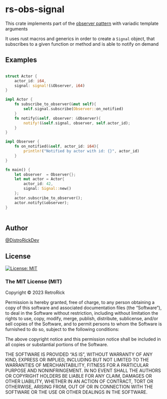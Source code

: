 # rs-obs-signal

This crate implements part of the [observer pattern](https://refactoring.guru/design-patterns/observer) with variadic template arguments

It uses rust macros and generics in order to create a `Signal` object, that subscribes to a given function or method and is able to notify on demand 

## Examples
```rust

struct Actor {
    actor_id: i64,
    signal: signal!(&Observer, i64)  
}

impl Actor {
    fn subscribe_to_observer(&mut self){
        self.signal.subscribe(Observer::on_notified)
    }
    fn notify(&self, observer: &Observer){
        notify!(&self.signal, observer, self.actor_id);
    }
}

impl Observer {
    fn on_notified(&self, actor_id: i64){
        println!("Notified by actor with id: {}", actor_id)
    } 
}

fn main() {
    let observer  = Observer{};
    let mut actor = Actor{
        actor_id: 42,
        signal: Signal::new()
    };
    actor.subscribe_to_observer();
    actor.notify(&observer);
}
    
```


## Author

[@DistroRickDev](https://github.com/DistroRickDev)

## License

[![License: MIT](https://img.shields.io/badge/License-MIT-yellow.svg)](https://opensource.org/licenses/MIT)

### The MIT License (MIT)
Copyright © 2023 RetroRick

Permission is hereby granted, free of charge, to any person obtaining a copy of this software and associated documentation files (the “Software”), to deal in the Software without restriction, including without limitation the rights to use, copy, modify, merge, publish, distribute, sublicense, and/or sell copies of the Software, and to permit persons to whom the Software is furnished to do so, subject to the following conditions:

The above copyright notice and this permission notice shall be included in all copies or substantial portions of the Software.

THE SOFTWARE IS PROVIDED “AS IS”, WITHOUT WARRANTY OF ANY KIND, EXPRESS OR IMPLIED, INCLUDING BUT NOT LIMITED TO THE WARRANTIES OF MERCHANTABILITY, FITNESS FOR A PARTICULAR PURPOSE AND NONINFRINGEMENT. IN NO EVENT SHALL THE AUTHORS OR COPYRIGHT HOLDERS BE LIABLE FOR ANY CLAIM, DAMAGES OR OTHER LIABILITY, WHETHER IN AN ACTION OF CONTRACT, TORT OR OTHERWISE, ARISING FROM, OUT OF OR IN CONNECTION WITH THE SOFTWARE OR THE USE OR OTHER DEALINGS IN THE SOFTWARE.
